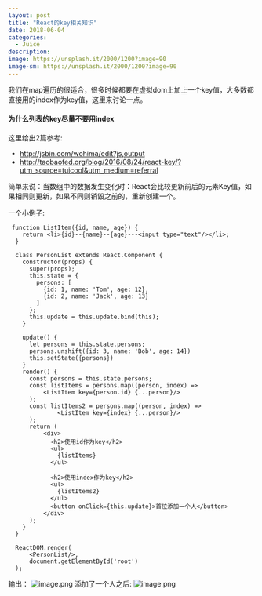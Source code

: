 ```yaml
---
layout: post
title: "React的key相关知识"
date: 2018-06-04
categories:
  - Juice
description: 
image: https://unsplash.it/2000/1200?image=90
image-sm: https://unsplash.it/2000/1200?image=90
---
```


我们在map遍历的很适合，很多时候都要在虚拟dom上加上一个key值，大多数都直接用的index作为key值，这里来讨论一点。

#### 为什么列表的key尽量不要用index
这里给出2篇参考:
- http://jsbin.com/wohima/edit?js,output
- http://taobaofed.org/blog/2016/08/24/react-key/?utm_source=tuicool&utm_medium=referral

简单来说：当数组中的数据发生变化时：React会比较更新前后的元素Key值，如果相同则更新，如果不同则销毁之前的，重新创建一个。

一个小例子:
```
 function ListItem({id, name, age}) {
    return <li>{id}--{name}--{age}---<input type="text"/></li>;
  }

  class PersonList extends React.Component {
    constructor(props) {
      super(props);
      this.state = {
        persons: [
          {id: 1, name: 'Tom', age: 12},
          {id: 2, name: 'Jack', age: 13}
        ]
      };
      this.update = this.update.bind(this);
    }

    update() {
      let persons = this.state.persons;
      persons.unshift({id: 3, name: 'Bob', age: 14})
      this.setState({persons})
    }
    render() {
      const persons = this.state.persons;
      const listItems = persons.map((person, index) =>
          <ListItem key={person.id} {...person}/>
      );
      const listItems2 = persons.map((person, index) =>
              <ListItem key={index} {...person}/>
      );
      return (
          <div>
            <h2>使用id作为key</h2>
            <ul>
              {listItems}
            </ul>

            <h2>使用index作为key</h2>
            <ul>
              {listItems2}
            </ul>
            <button onClick={this.update}>首位添加一个人</button>
          </div>
      );
    }
  }

  ReactDOM.render(
      <PersonList/>,
      document.getElementById('root')
  );
```
输出：
![image.png](https://upload-images.jianshu.io/upload_images/3378252-03e767745962728d.png?imageMogr2/auto-orient/strip%7CimageView2/2/w/1240)
添加了一个人之后:
![image.png](https://upload-images.jianshu.io/upload_images/3378252-de18579312efdf7f.png?imageMogr2/auto-orient/strip%7CimageView2/2/w/1240)

